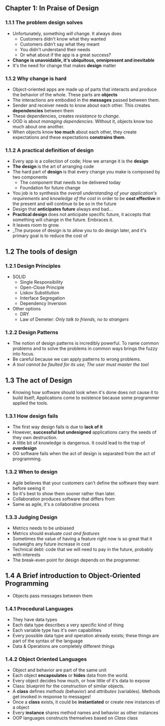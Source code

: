 ## Chapter 1: In Praise of Design
### 1.1.1 The problem design solves
- Unfortunately, something *will* change. It always does
  - Customers didn't know what they wanted
  - Customers didn't say what they meant
  - You didn't understand their needs
  - Or what about if the app is a great success?
- **Change is unavoidable, it's ubiquitous, omnipresent and inevitable**
- It's the need for change that makes **design** matter

### 1.1.2 Why change is hard
- Object-oriented apps are made up of parts that interacts and produce the behavior of the whole. These parts are **objects**
- The interactions are embodied in the **messages** passed between them.
- Sender and receiver needs to know about each other. This creates **dependencies** between them
- These dependencies, creates _resistance to change_.
- OOD is about _managing dependencies_. Without it, objects know too much about one another. 
- When objects know **too much** about each other, they create expectations and these expectations **constrains them**.

### 1.1.2 A practical definition of design
- Every app is a collection of code; How we arrange it is the **design**
- **The design** is the art of arranging code
- The hard part of **design** is that every change you make is composed by two components
  - The component that needs to be delivered today
  - Foundation for future change
- You job is to synthesis the _overall understanding of your application's requirements_ and _knowledge of the cost_ in order to be **cost effective** in the present and will continue to be so in the future
- Design that **anticipates future** always end bad...
- **Practical design** does not anticipate specific future, it accepts that something will change in the future. Embraces it.
- It leaves room to grow.
- _The purpose of design is to allow you to do design later, and it's primary goal is to reduce the cost of 

## 1.2 The tools of design
### 1.2.1 Design Principles
- SOLID
  - Single Responsibility
  - Open-Close Principle
  - Liskov Substitution
  - Interface Segregation
  - Dependency Inversion 
- Other options
  - DRY
  - Law of Demeter: _Only talk to friends, no to strangers_

### 1.2.2 Design Patterns
- The notion of design patterns is incredibly powerful. To name common problems and to solve the problems in common ways brings the fuzzy into focus.
- Be careful because we can apply patterns to wrong problems.
- _A tool cannot be faulted for its use; The user must master the tool_

## 1.3 The act of Design
- Knowing how software should look when it's done does not cause it to build itself; Applications come to existence because some programmer applied the tools.

### 1.3.1 How design fails
- The first way design fails is due to **lack of it**
- However, **successful but undesigned** applications carry the seeds of they own destruction.
- A little bit of knowledge is dangerous. It could lead to the trap of **overdesign**
- OO software fails when the act of design is separated from the act of programming.

### 1.3.2 When to design
- Agile believes that your customers can't define the software they want before seeing it
- So it's best to show them sooner rather than later.
- Collaboration produces software that differs from 
- Same as agile, it's a collaborative process

### 1.3.3 Judging Design
- Metrics needs to be unbiased
- Metrics should evaluate _cost and features_
- Sometimes the value of having a feature right now is so great that it outweighs any future increase in cost
- Technical debt: code that we will need to pay in the future, probably with interests
- The break-even point for design depends on the programmer. 

## 1.4 A Brief introduction to Object-Oriented Programming
- Objects pass messages between them

### 1.4.1 Procedural Languages
- They have data types
- Each data type describes a very specific kind of thing
- Each variable type has it's own capabilities
- Every possible data type and operation already exists; these things are part of the syntax of the language
- Data & Operations are completely different things

### 1.4.2 Object Oriented Languages
- Object and behavior are part of the same unit
- Each object **encapsulates** or **hides** data from the world.
- Every object decides how much, or how little of it's data to expose
- Class: blueprint for the construction of similar objects.
- A **class** defines _methods_ (behavior) and _attributes_ (variables). Methods get invoked in response to messages!
- Once a **class** exists, it could be **instantiated** or create new instances of a object
- Every **instance** shares method names and behavior as other instances
- OOP languages constructs themselves based on _Class_ class
